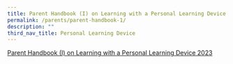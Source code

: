 ```yaml
---
title: Parent Handbook (I) on Learning with a Personal Learning Device
permalink: /parents/parent-handbook-1/
description: ""
third_nav_title: Personal Learning Device
---
```


[Parent Handbook (I) on Learning with a Personal Learning Device 2023](/files/IP2%20-%20Parent%20Handbook%20(I)%20on%20Learning%20with%20a%20PLD_2023.pdf)
